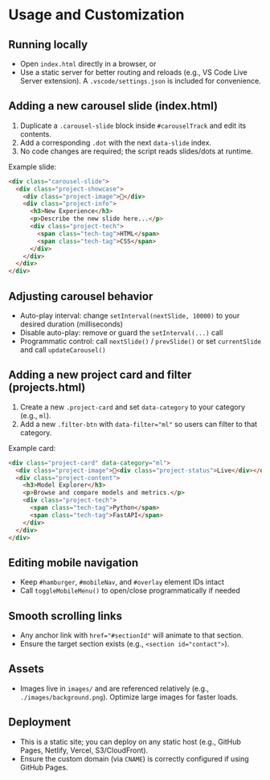 # Usage and Customization

## Running locally

- Open `index.html` directly in a browser, or
- Use a static server for better routing and reloads (e.g., VS Code Live Server extension). A `.vscode/settings.json` is included for convenience.

## Adding a new carousel slide (index.html)

1. Duplicate a `.carousel-slide` block inside `#carouselTrack` and edit its contents.
2. Add a corresponding `.dot` with the next `data-slide` index.
3. No code changes are required; the script reads slides/dots at runtime.

Example slide:
```html
<div class="carousel-slide">
  <div class="project-showcase">
    <div class="project-image">🧠</div>
    <div class="project-info">
      <h3>New Experience</h3>
      <p>Describe the new slide here...</p>
      <div class="project-tech">
        <span class="tech-tag">HTML</span>
        <span class="tech-tag">CSS</span>
      </div>
    </div>
  </div>
</div>
```

## Adjusting carousel behavior

- Auto-play interval: change `setInterval(nextSlide, 10000)` to your desired duration (milliseconds)
- Disable auto-play: remove or guard the `setInterval(...)` call
- Programmatic control: call `nextSlide()` / `prevSlide()` or set `currentSlide` and call `updateCarousel()`

## Adding a new project card and filter (projects.html)

1. Create a new `.project-card` and set `data-category` to your category (e.g., `ml`).
2. Add a new `.filter-btn` with `data-filter="ml"` so users can filter to that category.

Example card:
```html
<div class="project-card" data-category="ml">
  <div class="project-image">🤖<div class="project-status">Live</div></div>
  <div class="project-content">
    <h3>Model Explorer</h3>
    <p>Browse and compare models and metrics.</p>
    <div class="project-tech">
      <span class="tech-tag">Python</span>
      <span class="tech-tag">FastAPI</span>
    </div>
  </div>
</div>
```

## Editing mobile navigation

- Keep `#hamburger`, `#mobileNav`, and `#overlay` element IDs intact
- Call `toggleMobileMenu()` to open/close programmatically if needed

## Smooth scrolling links

- Any anchor link with `href="#sectionId"` will animate to that section.
- Ensure the target section exists (e.g., `<section id="contact">`).

## Assets

- Images live in `images/` and are referenced relatively (e.g., `./images/background.png`). Optimize large images for faster loads.

## Deployment

- This is a static site; you can deploy on any static host (e.g., GitHub Pages, Netlify, Vercel, S3/CloudFront).
- Ensure the custom domain (via `CNAME`) is correctly configured if using GitHub Pages.